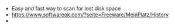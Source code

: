 - Easy and fast way to scan for lost disk space
- https://www.softwareok.com/?seite=Freeware/MeinPlatz/History
-